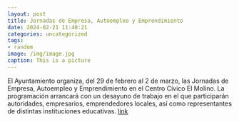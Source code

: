 ```yaml
---
layout: post
title: Jornadas de Empresa, Autoempleo y Emprendimiento
date: 2024-02-21 11:40:21
categories: uncategorized
tags:
- random
image: /img/image.jpg
caption: This is a picture
---
```

El Ayuntamiento organiza, del 29 de febrero al 2 de marzo, las Jornadas de Empresa, Autoempleo y Emprendimiento en el Centro Cívico El Molino. La programación arrancará con un desayuno de trabajo en el que participarán autoridades, empresarios, emprendedores locales, así como representantes de distintas instituciones educativas.    [link](https://www.ayto-villacanada.es/noticias/jornadas-de-empresa-autoempleo-y-emprendimiento/)
